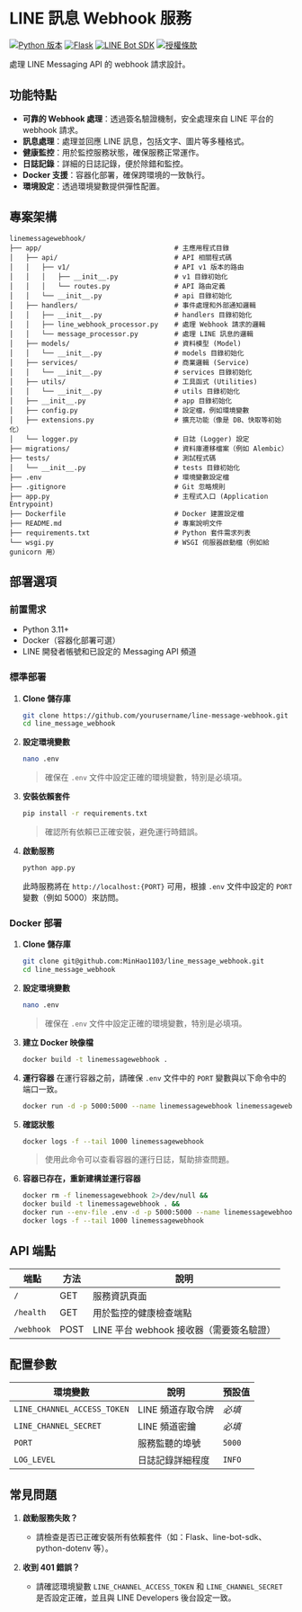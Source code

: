 # LINE 訊息 Webhook 服務

[![Python 版本](https://img.shields.io/badge/python-3.11+-blue.svg)](https://www.python.org/downloads/)
[![Flask](https://img.shields.io/badge/Flask-2.3.3-brightgreen.svg)](https://flask.palletsprojects.com/)
[![LINE Bot SDK](https://img.shields.io/badge/LINE%20Bot%20SDK-3.5.0-00C300.svg)](https://github.com/line/line-bot-sdk-python)
[![授權條款](https://img.shields.io/badge/license-MIT-yellow.svg)](LICENSE)

處理 LINE Messaging API 的 webhook 請求設計。

## 功能特點

- **可靠的 Webhook 處理**：透過簽名驗證機制，安全處理來自 LINE 平台的 webhook 請求。
- **訊息處理**：處理並回應 LINE 訊息，包括文字、圖片等多種格式。
- **健康監控**：用於監控服務狀態，確保服務正常運作。
- **日誌記錄**：詳細的日誌記錄，便於除錯和監控。
- **Docker 支援**：容器化部署，確保跨環境的一致執行。
- **環境設定**：透過環境變數提供彈性配置。

## 專案架構

```
linemessagewebhook/
├── app/                                 # 主應用程式目錄
│   ├── api/                             # API 相關程式碼
│   │   ├── v1/                          # API v1 版本的路由
│   │   │   ├── __init__.py              # v1 目錄初始化
│   │   │   └── routes.py                # API 路由定義
│   │   └── __init__.py                  # api 目錄初始化
│   ├── handlers/                        # 事件處理和外部通知邏輯
│   │   ├── __init__.py                  # handlers 目錄初始化
│   │   ├── line_webhook_processor.py    # 處理 Webhook 請求的邏輯
│   │   └── message_processor.py         # 處理 LINE 訊息的邏輯
│   ├── models/                          # 資料模型 (Model)
│   │   └── __init__.py                  # models 目錄初始化
│   ├── services/                        # 商業邏輯 (Service)
│   │   └── __init__.py                  # services 目錄初始化
│   ├── utils/                           # 工具函式 (Utilities)
│   │   └── __init__.py                  # utils 目錄初始化
│   ├── __init__.py                      # app 目錄初始化
│   ├── config.py                        # 設定檔，例如環境變數
│   ├── extensions.py                    # 擴充功能（像是 DB、快取等初始化）
│   └── logger.py                        # 日誌 (Logger) 設定
├── migrations/                          # 資料庫遷移檔案（例如 Alembic）
├── tests/                               # 測試程式碼
│   └── __init__.py                      # tests 目錄初始化
├── .env                                 # 環境變數設定檔
├── .gitignore                           # Git 忽略規則
├── app.py                               # 主程式入口 (Application Entrypoint)
├── Dockerfile                           # Docker 建置設定檔
├── README.md                            # 專案說明文件
├── requirements.txt                     # Python 套件需求列表
└── wsgi.py                              # WSGI 伺服器啟動檔（例如給 gunicorn 用）
```

## 部署選項

### 前置需求

- Python 3.11+
- Docker（容器化部署可選）
- LINE 開發者帳號和已設定的 Messaging API 頻道

### 標準部署

1. **Clone 儲存庫**

   ```bash
   git clone https://github.com/yourusername/line-message-webhook.git
   cd line_message_webhook
   ```

2. **設定環境變數**

   ```bash
   nano .env
   ```

   > 確保在 `.env` 文件中設定正確的環境變數，特別是必填項。

3. **安裝依賴套件**

   ```bash
   pip install -r requirements.txt
   ```

   > 確認所有依賴已正確安裝，避免運行時錯誤。

4. **啟動服務**

   ```bash
   python app.py
   ```

   此時服務將在 `http://localhost:{PORT}` 可用，根據 `.env` 文件中設定的 `PORT` 變數（例如 5000）來訪問。

### Docker 部署

1. **Clone 儲存庫**

   ```bash
   git clone git@github.com:MinHao1103/line_message_webhook.git
   cd line_message_webhook
   ```

2. **設定環境變數**

   ```bash
   nano .env
   ```

   > 確保在 `.env` 文件中設定正確的環境變數，特別是必填項。

3. **建立 Docker 映像檔**

   ```bash
   docker build -t linemessagewebhook .
   ```

4. **運行容器**
   在運行容器之前，請確保 `.env` 文件中的 `PORT` 變數與以下命令中的端口一致。

   ```bash
   docker run -d -p 5000:5000 --name linemessagewebhook linemessagewebhook
   ```

5. **確認狀態**

   ```bash
   docker logs -f --tail 1000 linemessagewebhook
   ```

   > 使用此命令可以查看容器的運行日誌，幫助排查問題。

6. **容器已存在，重新建構並運行容器**

   ```bash
   docker rm -f linemessagewebhook 2>/dev/null &&
   docker build -t linemessagewebhook . &&
   docker run --env-file .env -d -p 5000:5000 --name linemessagewebhook linemessagewebhook
   docker logs -f --tail 1000 linemessagewebhook
   ```

## API 端點

| 端點       | 方法 | 說明                                     |
| ---------- | ---- | ---------------------------------------- |
| `/`        | GET  | 服務資訊頁面                             |
| `/health`  | GET  | 用於監控的健康檢查端點                   |
| `/webhook` | POST | LINE 平台 webhook 接收器（需要簽名驗證） |

## 配置參數

| 環境變數                    | 說明              | 預設值 |
| --------------------------- | ----------------- | ------ |
| `LINE_CHANNEL_ACCESS_TOKEN` | LINE 頻道存取令牌 | _必填_ |
| `LINE_CHANNEL_SECRET`       | LINE 頻道密鑰     | _必填_ |
| `PORT`                      | 服務監聽的埠號    | `5000` |
| `LOG_LEVEL`                 | 日誌記錄詳細程度  | `INFO` |

## 常見問題

1. **啟動服務失敗？**

   - 請檢查是否已正確安裝所有依賴套件（如：Flask、line-bot-sdk、python-dotenv 等）。

2. **收到 401 錯誤？**
   - 請確認環境變數 `LINE_CHANNEL_ACCESS_TOKEN` 和 `LINE_CHANNEL_SECRET` 是否設定正確，並且與 LINE Developers 後台設定一致。

